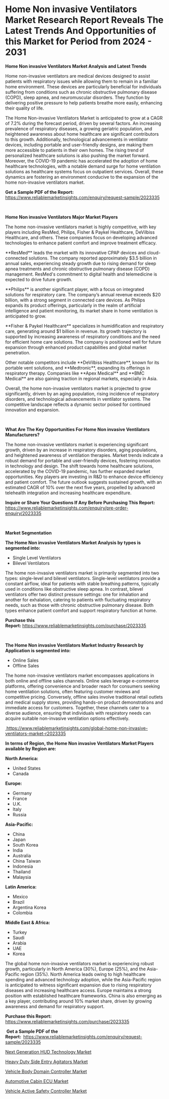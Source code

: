 <p><h1>Home Non invasive Ventilators Market Research Report Reveals The Latest Trends And Opportunities of this Market for Period from 2024 - 2031</h1></p><p><strong>Home Non invasive Ventilators Market Analysis and Latest Trends</strong></p>
<p><p>Home non-invasive ventilators are medical devices designed to assist patients with respiratory issues while allowing them to remain in a familiar home environment. These devices are particularly beneficial for individuals suffering from conditions such as chronic obstructive pulmonary disease (COPD), sleep apnea, and neuromuscular disorders. They function by delivering positive pressure to help patients breathe more easily, enhancing their quality of life.</p><p>The Home Non-invasive Ventilators Market is anticipated to grow at a CAGR of 7.2% during the forecast period, driven by several factors. An increasing prevalence of respiratory diseases, a growing geriatric population, and heightened awareness about home healthcare are significant contributors to this growth. Additionally, technological advancements in ventilator devices, including portable and user-friendly designs, are making them more accessible to patients in their own homes. The rising trend of personalized healthcare solutions is also pushing the market forward. Moreover, the COVID-19 pandemic has accelerated the adoption of home healthcare technologies, with a notable demand surge for home ventilation solutions as healthcare systems focus on outpatient services. Overall, these dynamics are fostering an environment conducive to the expansion of the home non-invasive ventilators market.</p></p>
<p><strong>Get a Sample PDF of the Report:&nbsp;</strong> <a href="https://www.reliablemarketinsights.com/enquiry/request-sample/2023335?utm_campaign=1570&utm_medium=2&utm_source=Github&utm_content=ia&utm_term=28102024&utm_id=home-non-invasive-ventilators">https://www.reliablemarketinsights.com/enquiry/request-sample/2023335</a></p>
<p>&nbsp;</p>
<p><strong>Home Non invasive Ventilators Major Market Players</strong></p>
<p><p>The home non-invasive ventilators market is highly competitive, with key players including ResMed, Philips, Fisher & Paykel Healthcare, DeVilbiss Healthcare, and others. These companies focus on developing advanced technologies to enhance patient comfort and improve treatment efficacy.</p><p>**ResMed** leads the market with its innovative CPAP devices and cloud-connected solutions. The company reported approximately $3.5 billion in annual sales, experiencing steady growth due to rising demand for sleep apnea treatments and chronic obstructive pulmonary disease (COPD) management. ResMed's commitment to digital health and telemedicine is expected to drive future growth.</p><p>**Philips** is another significant player, with a focus on integrated solutions for respiratory care. The company’s annual revenue exceeds $20 billion, with a strong segment in connected care devices. As Philips expands its product offerings, particularly in the realm of artificial intelligence and patient monitoring, its market share in home ventilation is anticipated to grow.</p><p>**Fisher & Paykel Healthcare** specializes in humidification and respiratory care, generating around $1 billion in revenue. Its growth trajectory is supported by increasing awareness of respiratory conditions and the need for efficient home care solutions. The company is positioned well for future expansion through enhanced product capabilities and global market penetration.</p><p>Other notable competitors include **DeVilbiss Healthcare**, known for its portable vent solutions, and **Medtronic**, expanding its offerings in respiratory therapy. Companies like **Apex Medical** and **BMC Medical** are also gaining traction in regional markets, especially in Asia.</p><p>Overall, the home non-invasive ventilators market is projected to grow significantly, driven by an aging population, rising incidence of respiratory disorders, and technological advancements in ventilator systems. The competitive landscape reflects a dynamic sector poised for continued innovation and expansion.</p></p>
<p>&nbsp;</p>
<p><strong>What Are The Key Opportunities For Home Non invasive Ventilators Manufacturers?</strong></p>
<p><p>The home non-invasive ventilators market is experiencing significant growth, driven by an increase in respiratory disorders, aging populations, and heightened awareness of ventilation therapies. Market trends indicate a robust demand for portable and user-friendly devices, fostering innovation in technology and design. The shift towards home healthcare solutions, accelerated by the COVID-19 pandemic, has further expanded market opportunities. Key players are investing in R&D to enhance device efficiency and patient comfort. The future outlook suggests sustained growth, with an estimated CAGR of 10% over the next five years, propelled by advanced telehealth integration and increasing healthcare expenditure.</p></p>
<p><strong>Inquire or Share Your Questions If Any Before Purchasing This Report:</strong> <a href="https://www.reliablemarketinsights.com/enquiry/pre-order-enquiry/2023335?utm_campaign=1570&utm_medium=2&utm_source=Github&utm_content=ia&utm_term=28102024&utm_id=home-non-invasive-ventilators">https://www.reliablemarketinsights.com/enquiry/pre-order-enquiry/2023335</a></p>
<p>&nbsp;</p>
<p><strong>Market Segmentation</strong></p>
<p><strong>The Home Non invasive Ventilators Market Analysis by types is segmented into:</strong></p>
<p><ul><li>Single Level Ventilators</li><li>Bilevel Ventilators</li></ul></p>
<p><p>The home non-invasive ventilators market is primarily segmented into two types: single-level and bilevel ventilators. Single-level ventilators provide a constant airflow, ideal for patients with stable breathing patterns, typically used in conditions like obstructive sleep apnea. In contrast, bilevel ventilators offer two distinct pressure settings: one for inhalation and another for exhalation, catering to patients with fluctuating respiratory needs, such as those with chronic obstructive pulmonary disease. Both types enhance patient comfort and support respiratory function at home.</p></p>
<p><strong>Purchase this Report:&nbsp;</strong><a href="https://www.reliablemarketinsights.com/purchase/2023335?utm_campaign=1570&utm_medium=2&utm_source=Github&utm_content=ia&utm_term=28102024&utm_id=home-non-invasive-ventilators">https://www.reliablemarketinsights.com/purchase/2023335</a></p>
<p>&nbsp;</p>
<p><strong>The Home Non invasive Ventilators Market Industry Research by Application is segmented into:</strong></p>
<p><ul><li>Online Sales</li><li>Offline Sales</li></ul></p>
<p><p>The home non-invasive ventilators market encompasses applications in both online and offline sales channels. Online sales leverage e-commerce platforms, offering convenience and broader reach for consumers seeking home ventilation solutions, often featuring customer reviews and competitive pricing. Conversely, offline sales involve traditional retail outlets and medical supply stores, providing hands-on product demonstrations and immediate access for customers. Together, these channels cater to a diverse audience, ensuring that individuals with respiratory needs can acquire suitable non-invasive ventilation options effectively.</p></p>
<p><a href="https://www.reliablemarketinsights.com/global-home-non-invasive-ventilators-market-r2023335?utm_campaign=1570&utm_medium=2&utm_source=Github&utm_content=ia&utm_term=28102024&utm_id=home-non-invasive-ventilators">&nbsp;https://www.reliablemarketinsights.com/global-home-non-invasive-ventilators-market-r2023335</a></p>
<p><strong>In terms of Region, the Home Non invasive Ventilators Market Players available by Region are:</strong></p>
<p>
    <p> <strong> North America: </strong>
        <ul>
            <li>United States</li>
            <li>Canada</li>
        </ul>
        </p> 
    <p> <strong> Europe: </strong>
        <ul>
            <li>Germany</li>
            <li>France</li>
            <li>U.K.</li>
            <li>Italy</li>
            <li>Russia</li>
        </ul>
        </p> 
    <p> <strong> Asia-Pacific: </strong>
        <ul>
            <li>China</li>
            <li>Japan</li>
            <li>South Korea</li>
            <li>India</li>
            <li>Australia</li>
            <li>China Taiwan</li>
            <li>Indonesia</li>
            <li>Thailand</li>
            <li>Malaysia</li>
        </ul>
        </p> 
    <p> <strong> Latin America: </strong>
        <ul>
            <li>Mexico</li>
            <li>Brazil</li>
            <li>Argentina Korea</li>
            <li>Colombia</li>
        </ul>
        </p> 
    <p> <strong> Middle East & Africa: </strong>
        <ul>
            <li>Turkey</li>
            <li>Saudi</li>
            <li>Arabia</li>
            <li>UAE</li>
            <li>Korea</li>
        </ul>
    </p>
    </p>
<p><p>The global home non-invasive ventilators market is experiencing robust growth, particularly in North America (30%), Europe (25%), and the Asia-Pacific region (35%). North America leads owing to high healthcare spending and advanced technology adoption, while the Asia-Pacific region is anticipated to witness significant expansion due to rising respiratory diseases and increasing healthcare access. Europe maintains a strong position with established healthcare frameworks. China is also emerging as a key player, contributing around 10% market share, driven by growing awareness and demand for respiratory support.</p></p>
<p><strong>Purchase this Report: </strong><a href="https://www.reliablemarketinsights.com/purchase/2023335?utm_campaign=1570&utm_medium=2&utm_source=Github&utm_content=ia&utm_term=28102024&utm_id=home-non-invasive-ventilators">https://www.reliablemarketinsights.com/purchase/2023335</a></p>
<p>&nbsp;<strong>Get a Sample PDF of the Report:&nbsp;&nbsp;</strong><a href="https://www.reliablemarketinsights.com/enquiry/request-sample/2023335?utm_campaign=1570&utm_medium=2&utm_source=Github&utm_content=ia&utm_term=28102024&utm_id=home-non-invasive-ventilators">https://www.reliablemarketinsights.com/enquiry/request-sample/2023335</a></p>
<p><strong></strong></p>
<p><p><a href="https://www.linkedin.com/pulse/next-generation-hud-technology-market2024-2031-industry-insights-30x0e?utm_campaign=1570&utm_medium=2&utm_source=Github&utm_content=ia&utm_term=28102024&utm_id=home-non-invasive-ventilators">Next Generation HUD Technology Market</a></p><p><a href="https://www.linkedin.com/pulse/heavy-duty-side-entry-agitators-industry-sector-new-technologies-xw6pc?utm_campaign=1570&utm_medium=2&utm_source=Github&utm_content=ia&utm_term=28102024&utm_id=home-non-invasive-ventilators">Heavy Duty Side Entry Agitators Market</a></p><p><a href="https://www.linkedin.com/pulse/vehicle-body-domain-controller-market-segmentation-in-depth-61kne?utm_campaign=1570&utm_medium=2&utm_source=Github&utm_content=ia&utm_term=28102024&utm_id=home-non-invasive-ventilators">Vehicle Body Domain Controller Market</a></p><p><a href="https://www.linkedin.com/pulse/surfing-automotive-cabin-ecu-wave-riding-market-currents-vjjue?utm_campaign=1570&utm_medium=2&utm_source=Github&utm_content=ia&utm_term=28102024&utm_id=home-non-invasive-ventilators">Automotive Cabin ECU Market</a></p><p><a href="https://www.linkedin.com/pulse/global-vehicle-active-safety-controller-market-focus-application-zfxbc?utm_campaign=1570&utm_medium=2&utm_source=Github&utm_content=ia&utm_term=28102024&utm_id=home-non-invasive-ventilators">Vehicle Active Safety Controller Market</a></p></p>